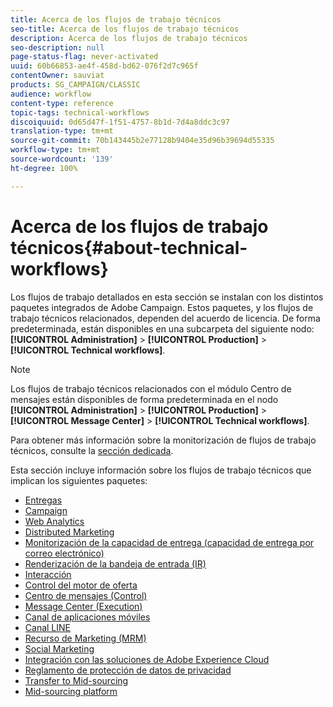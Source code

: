 ```yaml
---
title: Acerca de los flujos de trabajo técnicos
seo-title: Acerca de los flujos de trabajo técnicos
description: Acerca de los flujos de trabajo técnicos
seo-description: null
page-status-flag: never-activated
uuid: 60b66853-ae4f-458d-bd62-076f2d7c965f
contentOwner: sauviat
products: SG_CAMPAIGN/CLASSIC
audience: workflow
content-type: reference
topic-tags: technical-workflows
discoiquuid: 0d65d47f-1f51-4757-8b1d-7d4a8ddc3c97
translation-type: tm+mt
source-git-commit: 70b143445b2e77128b9404e35d96b39694d55335
workflow-type: tm+mt
source-wordcount: '139'
ht-degree: 100%

---
```



# Acerca de los flujos de trabajo técnicos{#about-technical-workflows}

Los flujos de trabajo detallados en esta sección se instalan con los distintos paquetes integrados de Adobe Campaign. Estos paquetes, y los flujos de trabajo técnicos relacionados, dependen del acuerdo de licencia. De forma predeterminada, están disponibles en una subcarpeta del siguiente nodo: **[!UICONTROL Administration]** > **[!UICONTROL Production]** > **[!UICONTROL Technical workflows]**.

>[!NOTE]
>
>Los flujos de trabajo técnicos relacionados con el módulo Centro de mensajes están disponibles de forma predeterminada en el nodo **[!UICONTROL Administration]** > **[!UICONTROL Production]** > **[!UICONTROL Message Center]** > **[!UICONTROL Technical workflows]**.

Para obtener más información sobre la monitorización de flujos de trabajo técnicos, consulte la [sección dedicada](../../workflow/using/monitoring-technical-workflows.md).

Esta sección incluye información sobre los flujos de trabajo técnicos que implican los siguientes paquetes:

* [Entregas](../../workflow/using/deliveries.md)
* [Campaign](../../workflow/using/campaign.md)
* [Web Analytics](../../workflow/using/web-analytics.md)
* [Distributed Marketing](../../workflow/using/distributed-marketing.md)
* [Monitorización de la capacidad de entrega (capacidad de entrega por correo electrónico)](../../workflow/using/email-deliverability.md)
* [Renderización de la bandeja de entrada (IR)](../../workflow/using/inbox-rendering.md)
* [Interacción](../../workflow/using/interaction.md)
* [Control del motor de oferta](../../workflow/using/control-of-offer-engine.md)
* [Centro de mensajes (Control)](../../workflow/using/message-center--control-.md)
* [Message Center (Execution)](../../workflow/using/message-center--execution-.md)
* [Canal de aplicaciones móviles](../../workflow/using/mobile-app-channel.md)
* [Canal LINE](../../workflow/using/line-channel.md)
* [Recurso de Marketing (MRM)](../../workflow/using/marketing-resources--mrm-.md)
* [Social Marketing](../../workflow/using/social-marketing.md)
* [Integración con las soluciones de Adobe Experience Cloud](../../workflow/using/integrations-with-adobe-experience-cloud-solutions.md)
* [Reglamento de protección de datos de privacidad](../../workflow/using/general-data-protection-regulation--gdpr-.md)
* [Transfer to Mid-sourcing](../../workflow/using/transfer-to-mid-sourcing.md)
* [Mid-sourcing platform](../../workflow/using/mid-sourcing-platform.md)
